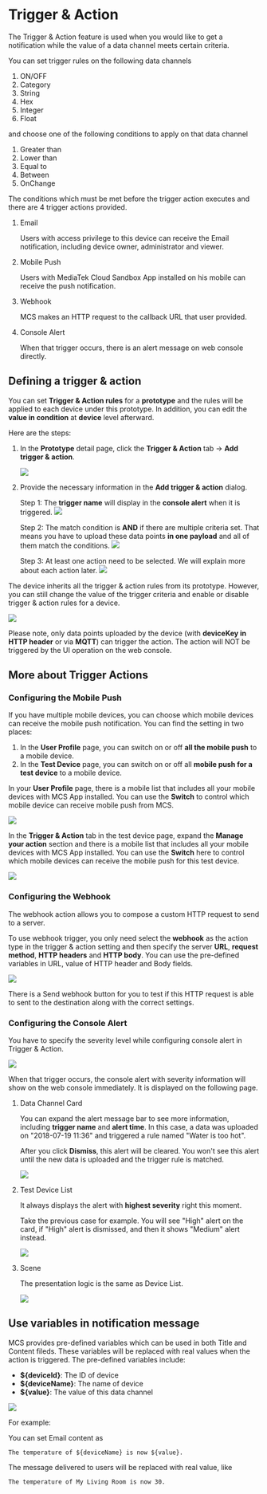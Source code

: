 # Trigger & Action

The Trigger & Action feature is used when you would like to get a notification while the value of a data channel meets certain criteria. 

You can set trigger rules on the following data channels

1. ON/OFF
2. Category
3. String
4. Hex
5. Integer
6. Float

and choose one of the following conditions to apply on that data channel

1. Greater than
2. Lower than
3. Equal to
4. Between
5. OnChange

The conditions which must be met before the trigger action executes and there are 4 trigger actions provided.

1. Email

	Users with access privilege to this device can receive the Email notification, including device owner, administrator and viewer.
	
2. Mobile Push

	Users with MediaTek Cloud Sandbox App installed on his mobile can receive the push notification.
	
3. Webhook

	MCS makes an HTTP request to the callback URL that user provided. 
		
4. Console Alert
	
	When that trigger occurs, there is an alert message on web console directly.


## Defining a trigger & action

You can set **Trigger & Action rules** for a **prototype** and the rules will be applied to each device under this prototype. In addition, you can edit the **value in condition** at **device** level afterward.

Here are the steps:

1. In the **Prototype** detail page, click the **Trigger & Action** tab -> **Add trigger & action**.

	![](../images/Trigger/img_trigger_01.png)

2. Provide the necessary information in the **Add trigger & action** dialog.

	Step 1: The **trigger name** will display in the **console alert** when it is triggered.
	![](../images/Trigger/img_trigger_02.png)
	
	Step 2: The match condition is **AND** if there are multiple criteria set. That means you have to upload these data points **in one payload** and all of them match the conditions. 
	![](../images/Trigger/img_trigger_03.png)
	
	Step 3: At least one action need to be selected. We will explain more about each action later.
	![](../images/Trigger/img_trigger_04.png)


The device inherits all the trigger & action rules from its prototype. However, you can still change the value of the trigger criteria and enable or disable trigger & action rules for a device.

![](../images/Trigger/img_trigger_05.png)


Please note, only data points uploaded by the device (with **deviceKey in HTTP header** or via **MQTT**) can trigger the action. The action will NOT be triggered by the UI operation on the web console.


## More about Trigger Actions
### Configuring the Mobile Push

If you have multiple mobile devices, you can choose which mobile devices can receive the mobile push notification. You can find the setting in two places:

1. In the **User Profile** page, you can switch on or off **all the mobile push** to a mobile device.
2. In the **Test Device** page, you can switch on or off all **mobile push for a test device** to a mobile device.

In your **User Profile** page, there is a mobile list that includes all your mobile devices with MCS App installed. You can use the **Switch** to control which mobile device can receive mobile push from MCS.

![](../images/Trigger/img_trigger_06.png)

In the **Trigger & Action** tab in the test device page, expand the **Manage your action** section and there is a mobile list that includes all your mobile devices with MCS App installed. You can use the **Switch** here to control which mobile devices can receive the mobile push for this test device.

![](../images/Trigger/img_trigger_07.png)


### Configuring the Webhook

The webhook action allows you to compose a custom HTTP request to send to a server. 

To use webhook trigger, you only need select the **webhook** as the action type in the trigger & action setting and then specify the server **URL**, **request method**, **HTTP headers** and **HTTP body**. You can use the pre-defined variables in URL, value of HTTP header and Body fields.

![](../images/Trigger/img_trigger_08.png)

There is a Send webhook button for you to test if this HTTP request is able to sent to the destination along with the correct settings. 


### Configuring the Console Alert

You have to specify the severity level while configuring console alert in Trigger & Action.

![](../images/Trigger/img_trigger_13.png)

When that trigger occurs, the console alert with severity information will show on the web console immediately. It is displayed on the following page.

1. Data Channel Card 

	You can expand the alert message bar to see more information, including **trigger name** and **alert time**. In this case, a data was uploaded on "2018-07-19 11:36" and triggered a rule named "Water is too hot". 
	
	After you click **Dismiss**, this alert will be cleared. You won't see this alert until the new data is uploaded and the trigger rule is matched.

	![](../images/Trigger/img_trigger_10.png)

2. Test Device List

	It always displays the alert with **highest severity** right this moment. 
	
	Take the previous case for example. You will see "High" alert on the card, if "High" alert is dismissed, and then it shows "Medium" alert instead.
	
	![](../images/Trigger/img_trigger_11.png)
	
3. Scene
	
	The presentation logic is the same as Device List.

	![](../images/Trigger/img_trigger_12.png)




## Use variables in notification message

MCS provides pre-defined variables which can be used in both Title and Content fileds. These variables will be replaced with real values when the action is triggered. The pre-defined variables include:

* **${deviceId}**: The ID of device
* **${deviceName}**: The name of device
* **${value}**: The value of this data channel

![](../images/Trigger/img_trigger_09.png)

For example:

You can set Email content as

	The temperature of ${deviceName} is now ${value}.

The message delivered to users will be replaced with real value, like

	The temperature of My Living Room is now 30.

